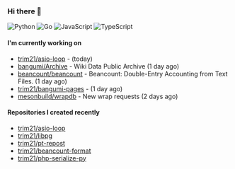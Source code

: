 ### Hi there 👋

![Python](https://img.shields.io/badge/python-3670A0?style=for-the-badge&logo=python&logoColor=ffdd54)
![Go](https://img.shields.io/badge/go-%2300ADD8.svg?style=for-the-badge&logo=go&logoColor=white)
![JavaScript](https://img.shields.io/badge/javascript-%23323330.svg?style=for-the-badge&logo=javascript&logoColor=%23F7DF1E)
![TypeScript](https://img.shields.io/badge/typescript-%23007ACC.svg?style=for-the-badge&logo=typescript&logoColor=white)

#### I'm currently working on

- [trim21/asio-loop](https://github.com/trim21/asio-loop) -  (today)
- [bangumi/Archive](https://github.com/bangumi/Archive) - Wiki Data Public Archive (1 day ago)
- [beancount/beancount](https://github.com/beancount/beancount) - Beancount: Double-Entry Accounting from Text Files. (1 day ago)
- [trim21/bangumi-pages](https://github.com/trim21/bangumi-pages) -  (1 day ago)
- [mesonbuild/wrapdb](https://github.com/mesonbuild/wrapdb) - New wrap requests (2 days ago)

#### Repositories I created recently

- [trim21/asio-loop](https://github.com/trim21/asio-loop)
- [trim21/libpg](https://github.com/trim21/libpg)
- [trim21/pt-repost](https://github.com/trim21/pt-repost)
- [trim21/beancount-format](https://github.com/trim21/beancount-format)
- [trim21/php-serialize-py](https://github.com/trim21/php-serialize-py)
